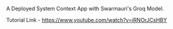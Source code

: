 A Deployed System Context App with Swarmauri's Groq Model.

Tutorial Link - https://www.youtube.com/watch?v=iRNOrJCsHBY